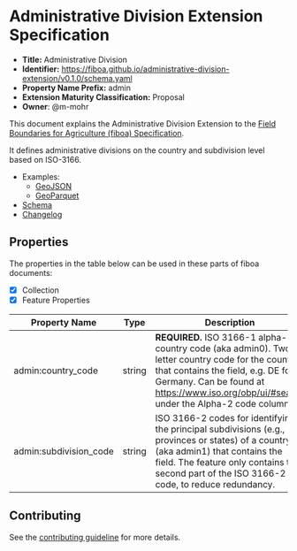 # Administrative Division Extension Specification

- **Title:** Administrative Division
- **Identifier:** <https://fiboa.github.io/administrative-division-extension/v0.1.0/schema.yaml>
- **Property Name Prefix:** admin
- **Extension Maturity Classification:** Proposal
- **Owner**: @m-mohr

This document explains the Administrative Division Extension to the
[Field Boundaries for Agriculture (fiboa) Specification](https://github.com/fiboa/specification).

It defines administrative divisions on the country and subdivision level based on ISO-3166.

- Examples:
  - [GeoJSON](examples/geojson/)
  - [GeoParquet](examples/geoparquet/)
- [Schema](schema/schema.yaml)
- [Changelog](./CHANGELOG.md)

## Properties

The properties in the table below can be used in these parts of fiboa documents:

- [x] Collection
- [x] Feature Properties

| Property Name          | Type   | Description |
| ---------------------- | ------ | ----------- |
| admin:country_code     | string | **REQUIRED.** ISO 3166-1 alpha-2 country code (aka admin0). Two-letter country code for the country that contains the field, e.g. DE for Germany. Can be found at <https://www.iso.org/obp/ui/#search> under the Alpha-2 code column. |
| admin:subdivision_code | string | ISO 3166-2 codes for identifying the principal subdivisions (e.g., provinces or states) of a country (aka admin1) that contains the field. The feature only contains the second part of the ISO 3166-2 code, to reduce redundancy. |

## Contributing

See the [contributing guideline](CONTRIBUTING.md) for more details.
